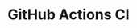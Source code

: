 # GitHub Actions CI



















































































































































































































































































































































































































































































































































































































































































































































































































































































































































































































































































































































































































































































































































































